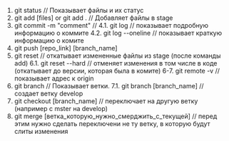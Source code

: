 1. git status // Показывает файлы и их статус
2. git add [files] or git add . // Добавляет файлы в stage
3. git commit -m "comment"  //
4.1. git log  // показывает подробную информацию о коммите
4.2. git log --oneline  // показывает краткую информацию о комите
5. git push [repo_link] [branch_name]
6. git reset  // откатывает измененные файлы из stage (после команды add)
6.1. git reset --hard // отменяет изменения в том числе в коде (откатывает до версии, которая была в комите)
6-7. git remote -v // показывает адрес к origin
7. git branch // Показывает ветки.
7.1. git branch [branch_name] // создает ветку develop
8. git checkout [branch_name] // переключает на другую ветку (например с mster на develop)
9. git merge [ветка_которую_нужно_смерджить_с_текущей] // перед этим нужно сделать переключени не ту ветку, в которую будут слиты изменения